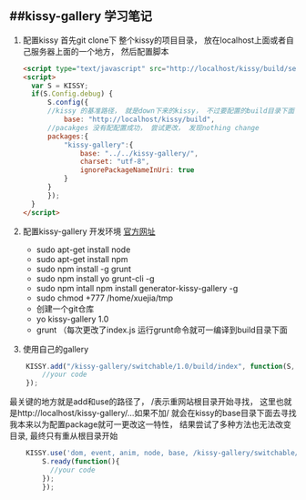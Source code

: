 ##kissy-gallery 学习笔记
---
1. 配置kissy
   首先git clone下 整个kissy的项目目录， 放在localhost上面或者自己服务器上面的一个地方， 然后配置脚本
   
      ```HTML
    <script type="text/javascript" src="http://localhost/kissy/build/seed.js"></script>
	<script>
		var S = KISSY;
		if(S.Config.debug) {
		    S.config({
			//kissy 的基准路径， 就是down下来的kissy， 不过要配置的build目录下面
		    	base: "http://localhost/kissy/build",
			//pacakges 没有配配置成功， 尝试更改， 发现nothing change
			packages:{
				"kissy-gallery":{
			        base: "../../kissy-gallery/", 
			        charset: "utf-8",
			        ignorePackageNameInUri: true
				}
			}
		    });
		}
	</script>
     ```
   
2. 配置kissy-gallery 开发环境
   <a href="http://gallery.kissyui.com/quickstart?spm=0.0.0.0.CV5pUE">官方网址</a> 
   * sudo apt-get install node
   * sudo apt-get install npm
   * sudo npm install -g grunt
   * sudo npm install yo grunt-cli -g
   * sudo npm intall npm install generator-kissy-gallery -g
   * sudo chmod +777 /home/xuejia/tmp
   * 创建一个git仓库
   * yo kissy-gallery 1.0
   * grunt （每次更改了index.js 运行grunt命令就可一编译到build目录下面

3. 使用自己的gallery

```javascript
 	KISSY.add("/kissy-gallery/switchable/1.0/build/index", function(S, DOM, Event, Anim, Node, Base){
		//your code
	});
```
最关键的地方就是add和use的路径了， /表示重网站根目录开始寻找， 这里也就是http://localhost/kissy-gallery/...如果不加/ 就会在kissy的base目录下面去寻找
我本来以为配置package就可一更改这一特性， 结果尝试了多种方法也无法改变目录, 最终只有重从根目录开始
```javascript
	KISSY.use('dom, event, anim, node, base, /kissy-gallery/switchable/1.0/build/', function(S, DOM, Event, Anim, Node, Base, NewsSlider){
		S.ready(function(){
		  //your code
		});
        });
```
  





